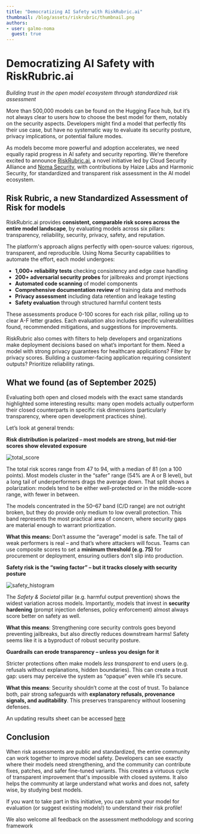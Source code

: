 ```yaml
---
title: "Democratizing AI Safety with RiskRubric.ai"  
thumbnail: /blog/assets/riskrubric/thumbnail.png
authors:
- user: galmo-noma
  guest: true
---
```


# Democratizing AI Safety with RiskRubric.ai

*Building trust in the open model ecosystem through standardized risk assessment*

More than 500,000 models can be found on the Hugging Face hub, but it’s not always clear to users how to choose the best model for them, notably on the security aspects. Developers might find a model that perfectly fits their use case, but have no systematic way to evaluate its security posture, privacy implications, or potential failure modes. 

As models become more powerful and adoption accelerates, we need equally rapid progress in AI safety and security reporting. We're therefore excited to announce [RiskRubric.ai](https://riskrubric.ai/), a novel initiative led by Cloud Security Alliance and [Noma Security](https://noma.security), with contributions by Haize Labs and Harmonic Security, for standardized and transparent risk assessment in the AI model ecosystem.

## Risk Rubric, a new Standardized Assessment of Risk for models

RiskRubric.ai provides **consistent, comparable risk scores across the entire model landscape**, by evaluating models across six pillars: transparency, reliability, security, privacy, safety, and reputation. 

The platform's approach aligns perfectly with open-source values: rigorous, transparent, and reproducible. Using Noma Security capabilities to automate the effort, each model undergoes:

* **1,000+ reliability tests** checking consistency and edge case handling  
* **200+ adversarial security probes** for jailbreaks and prompt injections  
* **Automated code scanning** of model components  
* **Comprehensive documentation review** of training data and methods  
* **Privacy assessment** including data retention and leakage testing  
* **Safety evaluation** through structured harmful content tests

These assessments produce 0-100 scores for each risk pillar, rolling up to clear A-F letter grades. Each evaluation also includes specific vulnerabilities found, recommended mitigations, and suggestions for improvements.

RiskRubric also comes with filters to help developers and organizations make deployment decisions based on what’s important for them. Need a model with strong privacy guarantees for healthcare applications? Filter by privacy scores. Building a customer-facing application requiring consistent outputs? Prioritize reliability ratings. 

## What we found (as of September 2025)

Evaluating both open and closed models with the exact same standards highlighted some interesting results: many open models actually outperform their closed counterparts in specific risk dimensions (particularly transparency, where open development practices shine).

Let’s look at general trends: 

**Risk distribution is polarized – most models are strong, but mid-tier scores show elevated exposure**

![total_score](https://huggingface.co/datasets/huggingface/documentation-images/resolve/main/blog/riskrubric/RiskRubric.png)

The total risk scores range from 47 to 94, with a median of 81 (on a 100 points). Most models cluster in the “safer” range (54% are A or B level), but a long tail of underperformers drags the average down. That split shows a polarization: models tend to be either well-protected or in the middle-score range, with fewer in between.

The models concentrated in the 50–67 band (C/D range) are not outright broken, but they do provide only medium to low overall protection. This band represents the most practical area of concern, where security gaps are material enough to warrant prioritization.

**What this means:** Don’t assume the “average” model is safe. The tail of weak performers is real – and that’s where attackers will focus. Teams can use composite scores to set a **minimum threshold (e.g. 75)** for procurement or deployment, ensuring outliers don’t slip into production.

**Safety risk is the “swing factor” – but it tracks closely with security posture**

![safety_histogram](https://huggingface.co/datasets/huggingface/documentation-images/resolve/main/blog/riskrubric/Safety.png)

The *Safety & Societal* pillar (e.g. harmful output prevention) shows the widest variation across models. Importantly, models that invest in **security hardening** (prompt injection defenses, policy enforcement) almost always score better on safety as well.

**What this means**: Strengthening core security controls goes beyond preventing jailbreaks, but also directly reduces downstream harms! Safety seems like it is a byproduct of robust security posture.

**Guardrails can erode transparency – unless you design for it**

Stricter protections often make models *less transparent* to end users (e.g. refusals without explanations, hidden boundaries). This can create a trust gap: users may perceive the system as “opaque” even while it’s secure.

**What this means**: Security shouldn’t come at the cost of trust. To balance both, pair strong safeguards with **explanatory refusals, provenance signals, and auditability**. This preserves transparency without loosening defenses.

An updating results sheet can be accessed [here](https://docs.google.com/spreadsheets/d/15adko_TbbR9lVK6OweBTSi1OZg9QHhEvZGMI-CbXCaM/edit?usp=sharing)

## **Conclusion**

When risk assessments are public and standardized, the entire community can work together to improve model safety. Developers can see exactly where their models need strengthening, and the community can contribute fixes, patches, and safer fine-tuned variants. This creates a virtuous cycle of transparent improvement that's impossible with closed systems. It also helps the community at large understand what works and does not, safety wise, by studying best models. 

If you want to take part in this initiative, you can submit your model for evaluation (or suggest existing models!) to understand their risk profile! 

We also welcome all feedback on the assessment methodology and scoring framework
